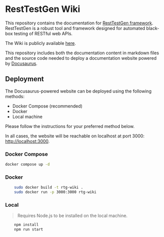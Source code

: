 # RestTestGen Wiki

This repository contains the documentation for [RestTestGen framework](https://github.com/SeUniVr/RestTestGen). RestTestGen is a robust tool and framework designed for automated black-box testing of RESTful web APIs.

The Wiki is publicly available [here](#).

This repository includes both the documentation content in markdown files and the source code needed to deploy a documentation website powered by [Docusaurus](https://docusaurus.io/).

## Deployment
The Docusaurus-powered website can be deployed using the following methods:
- Docker Compose (recommended)
- Docker
- Local machine

Please follow the instructions for your preferred method below.

In all cases, the website will be reachable on localhost at port 3000: [http://localhost:3000](http://localhost:3000).

### Docker Compose

```bash
docker compose up -d
```

### Docker

```bash
    sudo docker build -t rtg-wiki .
    sudo docker run -p 3000:3000 rtg-wiki
```

### Local

> Requires Node.js to be installed on the local machine.

```bash
    npm install
    npm run start
```
